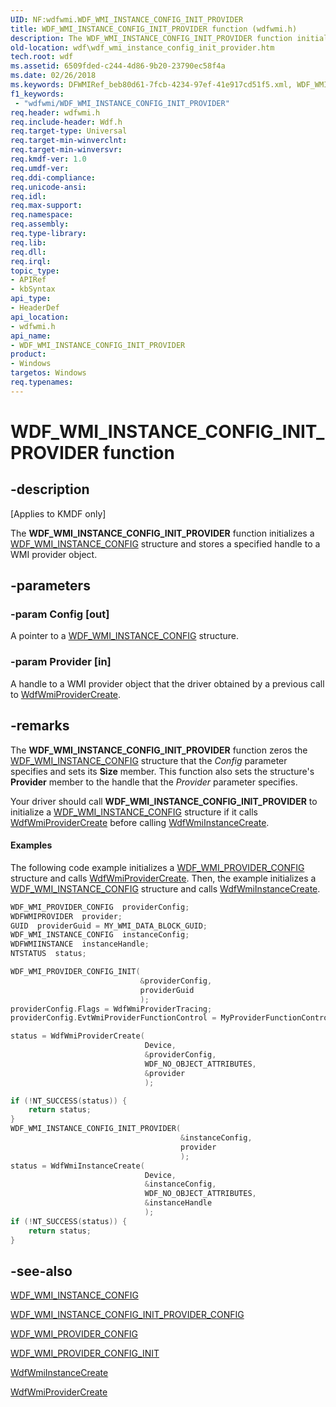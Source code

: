 ```yaml
---
UID: NF:wdfwmi.WDF_WMI_INSTANCE_CONFIG_INIT_PROVIDER
title: WDF_WMI_INSTANCE_CONFIG_INIT_PROVIDER function (wdfwmi.h)
description: The WDF_WMI_INSTANCE_CONFIG_INIT_PROVIDER function initializes a WDF_WMI_INSTANCE_CONFIG structure and stores a specified handle to a WMI provider object.
old-location: wdf\wdf_wmi_instance_config_init_provider.htm
tech.root: wdf
ms.assetid: 6509fded-c244-4d86-9b20-23790ec58f4a
ms.date: 02/26/2018
ms.keywords: DFWMIRef_beb80d61-7fcb-4234-97ef-41e917cd51f5.xml, WDF_WMI_INSTANCE_CONFIG_INIT_PROVIDER, WDF_WMI_INSTANCE_CONFIG_INIT_PROVIDER function, kmdf.wdf_wmi_instance_config_init_provider, wdf.wdf_wmi_instance_config_init_provider, wdfwmi/WDF_WMI_INSTANCE_CONFIG_INIT_PROVIDER
f1_keywords:
 - "wdfwmi/WDF_WMI_INSTANCE_CONFIG_INIT_PROVIDER"
req.header: wdfwmi.h
req.include-header: Wdf.h
req.target-type: Universal
req.target-min-winverclnt: 
req.target-min-winversvr: 
req.kmdf-ver: 1.0
req.umdf-ver: 
req.ddi-compliance: 
req.unicode-ansi: 
req.idl: 
req.max-support: 
req.namespace: 
req.assembly: 
req.type-library: 
req.lib: 
req.dll: 
req.irql: 
topic_type:
- APIRef
- kbSyntax
api_type:
- HeaderDef
api_location:
- wdfwmi.h
api_name:
- WDF_WMI_INSTANCE_CONFIG_INIT_PROVIDER
product:
- Windows
targetos: Windows
req.typenames: 
---
```


# WDF_WMI_INSTANCE_CONFIG_INIT_PROVIDER function


## -description


<p class="CCE_Message">[Applies to KMDF only]</p>

The <b>WDF_WMI_INSTANCE_CONFIG_INIT_PROVIDER</b> function initializes a <a href="https://docs.microsoft.com/windows-hardware/drivers/ddi/wdfwmi/ns-wdfwmi-_wdf_wmi_instance_config">WDF_WMI_INSTANCE_CONFIG</a> structure and stores a specified handle to a WMI provider object.


## -parameters




### -param Config [out]

A pointer to a <a href="https://docs.microsoft.com/windows-hardware/drivers/ddi/wdfwmi/ns-wdfwmi-_wdf_wmi_instance_config">WDF_WMI_INSTANCE_CONFIG</a> structure.


### -param Provider [in]

A handle to a WMI provider object that the driver obtained by a previous call to <a href="https://docs.microsoft.com/windows-hardware/drivers/ddi/wdfwmi/nf-wdfwmi-wdfwmiprovidercreate">WdfWmiProviderCreate</a>.


## -remarks



The <b>WDF_WMI_INSTANCE_CONFIG_INIT_PROVIDER</b> function zeros the <a href="https://docs.microsoft.com/windows-hardware/drivers/ddi/wdfwmi/ns-wdfwmi-_wdf_wmi_instance_config">WDF_WMI_INSTANCE_CONFIG</a> structure that the <i>Config</i> parameter specifies and sets its <b>Size</b> member. This function also sets the structure's <b>Provider</b> member to the handle that the <i>Provider</i> parameter specifies.

Your driver should call <b>WDF_WMI_INSTANCE_CONFIG_INIT_PROVIDER</b> to initialize a <a href="https://docs.microsoft.com/windows-hardware/drivers/ddi/wdfwmi/ns-wdfwmi-_wdf_wmi_instance_config">WDF_WMI_INSTANCE_CONFIG</a> structure if it calls <a href="https://docs.microsoft.com/windows-hardware/drivers/ddi/wdfwmi/nf-wdfwmi-wdfwmiprovidercreate">WdfWmiProviderCreate</a> before calling <a href="https://docs.microsoft.com/windows-hardware/drivers/ddi/wdfwmi/nf-wdfwmi-wdfwmiinstancecreate">WdfWmiInstanceCreate</a>.


#### Examples

The following code example initializes a <a href="https://docs.microsoft.com/windows-hardware/drivers/ddi/wdfwmi/ns-wdfwmi-_wdf_wmi_provider_config">WDF_WMI_PROVIDER_CONFIG</a> structure and calls <a href="https://docs.microsoft.com/windows-hardware/drivers/ddi/wdfwmi/nf-wdfwmi-wdfwmiprovidercreate">WdfWmiProviderCreate</a>. Then, the example initializes a <a href="https://docs.microsoft.com/windows-hardware/drivers/ddi/wdfwmi/ns-wdfwmi-_wdf_wmi_instance_config">WDF_WMI_INSTANCE_CONFIG</a> structure and calls <a href="https://docs.microsoft.com/windows-hardware/drivers/ddi/wdfwmi/nf-wdfwmi-wdfwmiinstancecreate">WdfWmiInstanceCreate</a>.

```cpp
WDF_WMI_PROVIDER_CONFIG  providerConfig;
WDFWMIPROVIDER  provider;
GUID  providerGuid = MY_WMI_DATA_BLOCK_GUID;
WDF_WMI_INSTANCE_CONFIG  instanceConfig;
WDFWMIINSTANCE  instanceHandle;
NTSTATUS  status;

WDF_WMI_PROVIDER_CONFIG_INIT(
                             &providerConfig,
                             providerGuid
                             );
providerConfig.Flags = WdfWmiProviderTracing;
providerConfig.EvtWmiProviderFunctionControl = MyProviderFunctionControl;

status = WdfWmiProviderCreate(
                              Device,
                              &providerConfig,
                              WDF_NO_OBJECT_ATTRIBUTES,
                              &provider
                              );

if (!NT_SUCCESS(status)) {
    return status;
}
WDF_WMI_INSTANCE_CONFIG_INIT_PROVIDER(
                                      &instanceConfig,
                                      provider
                                      );
status = WdfWmiInstanceCreate(
                              Device,
                              &instanceConfig,
                              WDF_NO_OBJECT_ATTRIBUTES,
                              &instanceHandle
                              );
if (!NT_SUCCESS(status)) {
    return status;
}
```



## -see-also




<a href="https://docs.microsoft.com/windows-hardware/drivers/ddi/wdfwmi/ns-wdfwmi-_wdf_wmi_instance_config">WDF_WMI_INSTANCE_CONFIG</a>



<a href="https://docs.microsoft.com/windows-hardware/drivers/ddi/wdfwmi/nf-wdfwmi-wdf_wmi_instance_config_init_provider_config">WDF_WMI_INSTANCE_CONFIG_INIT_PROVIDER_CONFIG</a>



<a href="https://docs.microsoft.com/windows-hardware/drivers/ddi/wdfwmi/ns-wdfwmi-_wdf_wmi_provider_config">WDF_WMI_PROVIDER_CONFIG</a>



<a href="https://docs.microsoft.com/windows-hardware/drivers/ddi/wdfwmi/nf-wdfwmi-wdf_wmi_provider_config_init">WDF_WMI_PROVIDER_CONFIG_INIT</a>



<a href="https://docs.microsoft.com/windows-hardware/drivers/ddi/wdfwmi/nf-wdfwmi-wdfwmiinstancecreate">WdfWmiInstanceCreate</a>



<a href="https://docs.microsoft.com/windows-hardware/drivers/ddi/wdfwmi/nf-wdfwmi-wdfwmiprovidercreate">WdfWmiProviderCreate</a>
 

 

